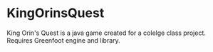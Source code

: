 # KingOrinsQuest
King Orin's Quest is a java game created for a colelge class project.  Requires Greenfoot engine and library.
